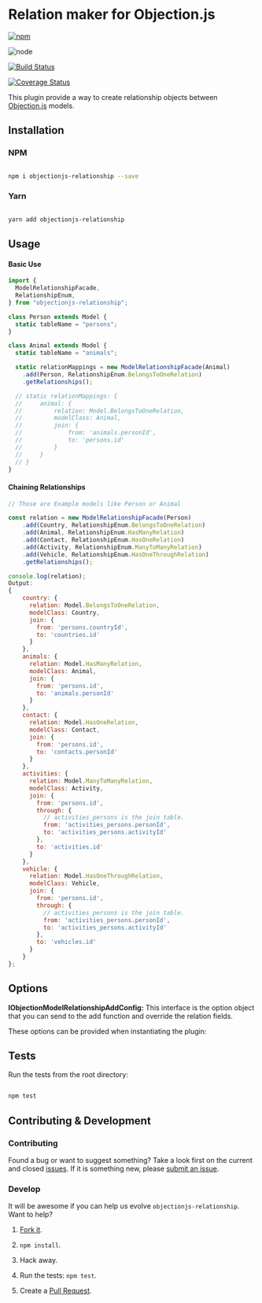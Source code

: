 # Relation maker for Objection.js

[![npm](https://img.shields.io/npm/v/objectionjs-relationship.svg?style=flat-square)](https://npmjs.org/package/objectionjs-relationship)

![node](https://img.shields.io/node/v/objectionjs-relationship.svg?style=flat-square)

[![Build Status](https://img.shields.io/travis/valiulab-core/objectionjs-relationship/main.svg?style=flat-square)](https://travis-ci.org/valiulab-core/objectionjs-relationship)

[![Coverage Status](https://img.shields.io/coveralls/valiulab-core/objectionjs-relationship/main.svg?style=flat-square)](https://coveralls.io/github/valiulab-core/objectionjs-relationship?branch=main)

This plugin provide a way to create relationship objects between [Objection.js](https://github.com/Vincit/objection.js/) models.

## Installation

### NPM

```sh

npm i objectionjs-relationship --save

```

### Yarn

```sh

yarn add objectionjs-relationship

```

## Usage

#### Basic Use

```js
import {
  ModelRelationshipFacade,
  RelationshipEnum,
} from "objectionjs-relationship";

class Person extends Model {
  static tableName = "persons";
}

class Animal extends Model {
  static tableName = "animals";

  static relationMappings = new ModelRelationshipFacade(Animal)
    .add(Person, RelationshipEnum.BelongsToOneRelation)
    .getRelationships();

  // static relationMappings: {
  //     animal: {
  //         relation: Model.BelongsToOneRelation,
  //         modelClass: Animal,
  //         join: {
  //             from: 'animals.personId',
  //             to: 'persons.id'
  //         }
  //     }
  // }
}
```

#### Chaining Relationships

```js
// Those are Example models like Person or Animal

const relation = new ModelRelationshipFacade(Person)
    .add(Country, RelationshipEnum.BelongsToOneRelation)
    .add(Animal, RelationshipEnum.HasManyRelation)
    .add(Contact, RelationshipEnum.HasOneRelation)
    .add(Activity, RelationshipEnum.ManyToManyRelation)
    .add(Vehicle, RelationshipEnum.HasOneThroughRelation)
    .getRelationships();

console.log(relation);
Output:
{
    country: {
      relation: Model.BelongsToOneRelation,
      modelClass: Country,
      join: {
        from: 'persons.countryId',
        to: 'countries.id'
      }
    },
    animals: {
      relation: Model.HasManyRelation,
      modelClass: Animal,
      join: {
        from: 'persons.id',
        to: 'animals.personId'
      }
    },
    contact: {
      relation: Model.HasOneRelation,
      modelClass: Contact,
      join: {
        from: 'persons.id',
        to: 'contacts.personId'
      }
    },
    activities: {
      relation: Model.ManyToManyRelation,
      modelClass: Activity,
      join: {
        from: 'persons.id',
        through: {
          // activities_persons is the join table.
          from: 'activities_persons.personId',
          to: 'activities_persons.activityId'
        },
        to: 'activities.id'
      }
    },
    vehicle: {
      relation: Model.HasOneThroughRelation,
      modelClass: Vehicle,
      join: {
        from: 'persons.id',
        through: {
          // activities_persons is the join table.
          from: 'activities_persons.personId',
          to: 'activities_persons.activityId'
        },
        to: 'vehicles.id'
      }
    }
};

```

## Options

**IObjectionModelRelationshipAddConfig:** This interface is the option object that you can send to the add function and override the relation fields.

These options can be provided when instantiating the plugin:

## Tests

Run the tests from the root directory:

```sh

npm test

```

## Contributing & Development

### Contributing

Found a bug or want to suggest something? Take a look first on the current and closed [issues](https://github.com/valiulab-core/objectionjs-relationship/issues). If it is something new, please [submit an issue](https://github.com/valiulab-core/objectionjs-relationship/issues/new).

### Develop

It will be awesome if you can help us evolve `objectionjs-relationship`. Want to help?

1. [Fork it](https://github.com/valiulab-core/objectionjs-relationship).

2. `npm install`.

3. Hack away.

4. Run the tests: `npm test`.

5. Create a [Pull Request](https://github.com/valiulab-core/objectionjs-relationship/compare).
